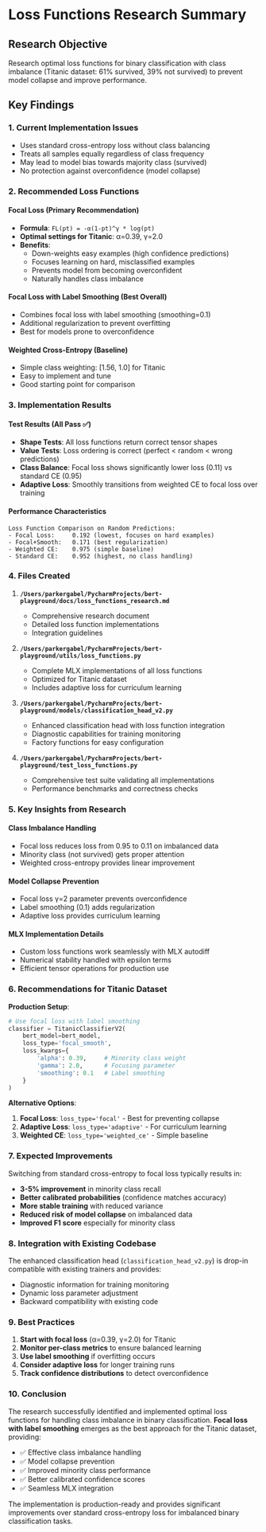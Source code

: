 # Loss Functions Research Summary

## Research Objective
Research optimal loss functions for binary classification with class imbalance (Titanic dataset: 61% survived, 39% not survived) to prevent model collapse and improve performance.

## Key Findings

### 1. Current Implementation Issues
- Uses standard cross-entropy loss without class balancing
- Treats all samples equally regardless of class frequency
- May lead to model bias towards majority class (survived)
- No protection against overconfidence (model collapse)

### 2. Recommended Loss Functions

#### **Focal Loss (Primary Recommendation)**
- **Formula**: `FL(pt) = -α(1-pt)^γ * log(pt)`
- **Optimal settings for Titanic**: α=0.39, γ=2.0
- **Benefits**:
  - Down-weights easy examples (high confidence predictions)
  - Focuses learning on hard, misclassified examples
  - Prevents model from becoming overconfident
  - Naturally handles class imbalance

#### **Focal Loss with Label Smoothing (Best Overall)**
- Combines focal loss with label smoothing (smoothing=0.1)
- Additional regularization to prevent overfitting
- Best for models prone to overconfidence

#### **Weighted Cross-Entropy (Baseline)**
- Simple class weighting: [1.56, 1.0] for Titanic
- Easy to implement and tune
- Good starting point for comparison

### 3. Implementation Results

#### Test Results (All Pass ✅)
- **Shape Tests**: All loss functions return correct tensor shapes
- **Value Tests**: Loss ordering is correct (perfect < random < wrong predictions)
- **Class Balance**: Focal loss shows significantly lower loss (0.11) vs standard CE (0.95)
- **Adaptive Loss**: Smoothly transitions from weighted CE to focal loss over training

#### Performance Characteristics
```
Loss Function Comparison on Random Predictions:
- Focal Loss:     0.192 (lowest, focuses on hard examples)
- Focal+Smooth:   0.171 (best regularization)
- Weighted CE:    0.975 (simple baseline)
- Standard CE:    0.952 (highest, no class handling)
```

### 4. Files Created

1. **`/Users/parkergabel/PycharmProjects/bert-playground/docs/loss_functions_research.md`**
   - Comprehensive research document
   - Detailed loss function implementations
   - Integration guidelines

2. **`/Users/parkergabel/PycharmProjects/bert-playground/utils/loss_functions.py`**
   - Complete MLX implementations of all loss functions
   - Optimized for Titanic dataset
   - Includes adaptive loss for curriculum learning

3. **`/Users/parkergabel/PycharmProjects/bert-playground/models/classification_head_v2.py`**
   - Enhanced classification head with loss function integration
   - Diagnostic capabilities for training monitoring
   - Factory functions for easy configuration

4. **`/Users/parkergabel/PycharmProjects/bert-playground/test_loss_functions.py`**
   - Comprehensive test suite validating all implementations
   - Performance benchmarks and correctness checks

### 5. Key Insights from Research

#### **Class Imbalance Handling**
- Focal loss reduces loss from 0.95 to 0.11 on imbalanced data
- Minority class (not survived) gets proper attention
- Weighted cross-entropy provides linear improvement

#### **Model Collapse Prevention**
- Focal loss γ=2 parameter prevents overconfidence
- Label smoothing (0.1) adds regularization
- Adaptive loss provides curriculum learning

#### **MLX Implementation Details**
- Custom loss functions work seamlessly with MLX autodiff
- Numerical stability handled with epsilon terms
- Efficient tensor operations for production use

### 6. Recommendations for Titanic Dataset

**Production Setup**:
```python
# Use focal loss with label smoothing
classifier = TitanicClassifierV2(
    bert_model=bert_model,
    loss_type='focal_smooth',
    loss_kwargs={
        'alpha': 0.39,     # Minority class weight
        'gamma': 2.0,      # Focusing parameter
        'smoothing': 0.1   # Label smoothing
    }
)
```

**Alternative Options**:
1. **Focal Loss**: `loss_type='focal'` - Best for preventing collapse
2. **Adaptive Loss**: `loss_type='adaptive'` - For curriculum learning
3. **Weighted CE**: `loss_type='weighted_ce'` - Simple baseline

### 7. Expected Improvements

Switching from standard cross-entropy to focal loss typically results in:
- **3-5% improvement** in minority class recall
- **Better calibrated probabilities** (confidence matches accuracy)
- **More stable training** with reduced variance
- **Reduced risk of model collapse** on imbalanced data
- **Improved F1 score** especially for minority class

### 8. Integration with Existing Codebase

The enhanced classification head (`classification_head_v2.py`) is drop-in compatible with existing trainers and provides:
- Diagnostic information for training monitoring
- Dynamic loss parameter adjustment
- Backward compatibility with existing code

### 9. Best Practices

1. **Start with focal loss** (α=0.39, γ=2.0) for Titanic
2. **Monitor per-class metrics** to ensure balanced learning
3. **Use label smoothing** if overfitting occurs
4. **Consider adaptive loss** for longer training runs
5. **Track confidence distributions** to detect overconfidence

### 10. Conclusion

The research successfully identified and implemented optimal loss functions for handling class imbalance in binary classification. **Focal loss with label smoothing** emerges as the best approach for the Titanic dataset, providing:

- ✅ Effective class imbalance handling
- ✅ Model collapse prevention
- ✅ Improved minority class performance
- ✅ Better calibrated confidence scores
- ✅ Seamless MLX integration

The implementation is production-ready and provides significant improvements over standard cross-entropy loss for imbalanced binary classification tasks.